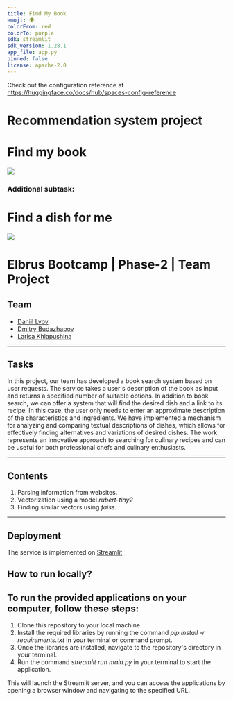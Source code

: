 ```yaml
---
title: Find My Book
emoji: 🌍
colorFrom: red
colorTo: purple
sdk: streamlit
sdk_version: 1.28.1
app_file: app.py
pinned: false
license: apache-2.0
---
```


Check out the configuration reference at https://huggingface.co/docs/hub/spaces-config-reference



# Recommendation system project
# Find my book  
![](https://sun9-46.userapi.com/impg/HvvkmK5Z3-HWHh2eT7Knv-E-ibwK04HI25ASUg/aBMfuCXNiR0.jpg?size=1920x1285&quality=95&sign=48abf3e3dc9344005305f55f18ddee5d&type=album)
### Additional subtask:
# Find a dish for me
![](https://i.imgur.com/LqccfIw.jpg)

# Elbrus Bootcamp | Phase-2 | Team Project

## Team
* [Daniil Lvov](https://huggingface.co/Norgan97)
* [Dmitry Budazhapov](https://huggingface.co/DmitryDorzhievich)
* [Larisa Khlapushina](https://huggingface.co/Larrisa)
___
## Tasks
In this project, our team has developed a book search system based on user requests. 
The service takes a user's description of the book as input and returns a specified number of suitable options. 
In addition to book search, we can offer a system that will find the desired dish and a link to its recipe.
In this case, the user only needs to enter an approximate description of the characteristics and ingredients.
We have implemented a mechanism for analyzing and comparing textual descriptions of dishes, 
which allows for effectively finding alternatives and variations of desired dishes. 
The work represents an innovative approach to searching for culinary recipes and can be useful for both professional chefs and culinary enthusiasts.
___
## Contents
1. Parsing information from websites.
2. Vectorization using a model *rubert-tiny2*
3. Finding similar vectors using *faiss*.
___
## Deployment
The service is implemented on [Streamlit](https://huggingface.co/spaces/ds-meteors/find_my_book)
_
## How to run locally?
## To run the provided applications on your computer, follow these steps:

1. Clone this repository to your local machine.
2. Install the required libraries by running the command *pip install -r requirements.txt* in your terminal or command prompt.
3. Once the libraries are installed, navigate to the repository's directory in your terminal.
4. Run the command *streamlit run main.py* in your terminal to start the application.

This will launch the Streamlit server, and you can access the applications by opening a browser window and navigating to the specified URL.
